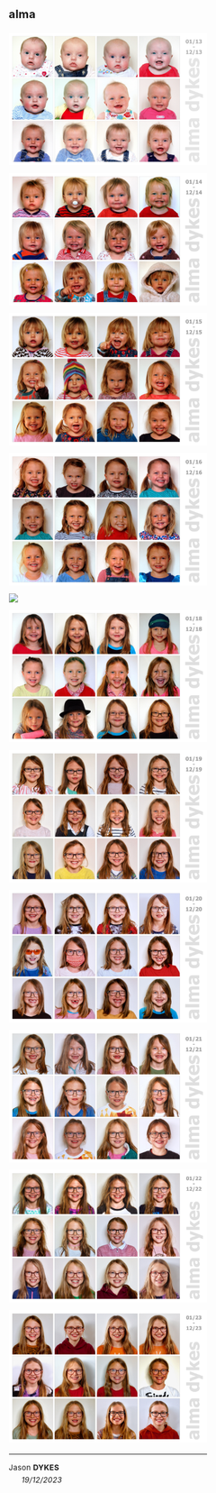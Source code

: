 <head><title> alma </title></head>

<link rel="stylesheet" type="text/css" href="https://jsndyks.github.io/web/css/pages.css"/>

<style>
  ul {list-style-type: "» "; margin-left:-1em}
  li {padding-top:0.25em;padding-bottom:0.25em;}
  .oneCol {padding-left:15%;padding-right:15%; font-size:95%; letter-spacing: +0.25px; line-height:1.65 }
  .crash {font-weight:bold; font-size:100%}
  .crash .caps {font-weight:bold; font-size:90%; font-variant-caps: all-caps}
  .indent {font-style:normal}
  .navBar {float:right; padding-left:1em; text-align"right; markdown:1}
</style>

<div class="oneCol" width="67%" markdown="1">

## alma

<div class="topTitle" width="80%" style="margin-top:0.5em; margin-bottom:0.5em">
<a href="../2013/alma13-3600x2400.jpg"><img src="../2013/alma13-3600x2400.jpg" style="border:none"/></a>
</div>
<div class="topTitle" width="80%" style="margin-top:0.5em; margin-bottom:0.5em">
<a href="../2014/alma14-3600x2400.jpg"><img src="../2014/alma14-3600x2400.jpg" style="border:none"/></a>
</div>
<div class="topTitle" width="80%" style="margin-top:0.5em; margin-bottom:0.5em">
<a href="../2015/alma15-3600x2400.jpg"><img src="../2015/alma15-3600x2400.jpg" style="border:none"/></a>
</div>
<div class="topTitle" width="80%" style="margin-top:0.5em; margin-bottom:0.5em">
<a href="../2016/alma16-3600x2400.jpg"><img src="../2016/alma16-3600x2400.jpg" style="border:none"/></a>
</div>
<div class="topTitle" width="80%" style="margin-top:0.5em; margin-bottom:0.5em">
<a href="../2017/alma17-3600x2400.jpg"><img src="../2017/alma17-3600x2400.jpg" style="border:none"/></a>
</div>
<div class="topTitle" width="80%" style="margin-top:0.5em; margin-bottom:0.5em">
<a href="../2018/alma18-3600x2400.jpg"><img src="../2018/alma18-3600x2400.jpg" style="border:none"/></a>
</div>
<div class="topTitle" width="80%" style="margin-top:0.5em; margin-bottom:0.5em">
<a href="../2019/alma19-3600x2400.jpg"><img src="../2019/alma19-3600x2400.jpg" style="border:none"/></a>
</div>
<div class="topTitle" width="80%" style="margin-top:0.5em; margin-bottom:0.5em">
<a href="../2020/alma20-3600x2400.jpg"><img src="../2020/alma20-3600x2400.jpg" style="border:none"/></a>
</div>
<div class="topTitle" width="80%" style="margin-top:0.5em; margin-bottom:0.5em">
<a href="../2021/alma21-3600x2400.jpg"><img src="../2021/alma21-3600x2400.jpg" style="border:none"/></a>
</div>
<div class="topTitle" width="80%" style="margin-top:0.5em; margin-bottom:0.5em">
<a href="../2022/alma22-3600x2400.jpg"><img src="../2022/alma22-3600x2400.jpg" style="border:none"/></a>
</div>
<div class="topTitle" width="80%" style="margin-top:0.5em; margin-bottom:0.5em">
<a href="../2023/alma23-3600x2400.jpg"><img src="../2023/alma23-3600x2400.jpg" style="border:none"/></a>
</div>


---

<div class="jdSig" markdown="1">

Jason **DYKES**<br/>
<span style="padding-left:0.5em">&nbsp;&nbsp;&nbsp;&nbsp;_19/12/2023_<br/></span>
<!--- <br/>🐁 --->
<!--- update --->

</div>
